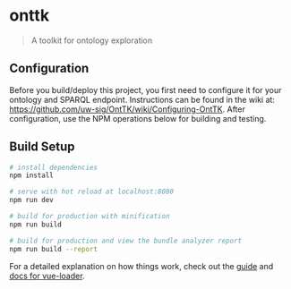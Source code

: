 # onttk

> A toolkit for ontology exploration

## Configuration

Before you build/deploy this project, you first need to configure it for your ontology and SPARQL endpoint. Instructions can be found in the wiki at: https://github.com/uw-sig/OntTK/wiki/Configuring-OntTK. After configuration, use the NPM operations below for building and testing. 

## Build Setup

``` bash
# install dependencies
npm install

# serve with hot reload at localhost:8080
npm run dev

# build for production with minification
npm run build

# build for production and view the bundle analyzer report
npm run build --report
```

For a detailed explanation on how things work, check out the [guide](http://vuejs-templates.github.io/webpack/) and [docs for vue-loader](http://vuejs.github.io/vue-loader).
